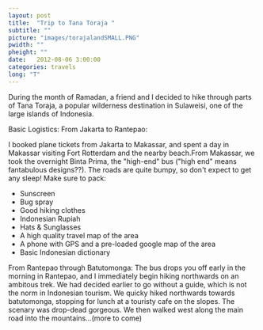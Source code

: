 ```yaml
---
layout: post
title:  "Trip to Tana Toraja "
subtitle: ""
picture: "images/torajalandSMALL.PNG"
pwidth: ""
pheight: ""
date:   2012-08-06 3:00:00
categories: travels
long: "T"
---
```


During the month of Ramadan, a friend and I decided to hike through parts of Tana Toraja, a popular wilderness destination in Sulaweisi, one of the large islands of Indonesia.   

Basic Logistics: From Jakarta to Rantepao: 

I booked plane tickets from Jakarta to Makassar, and spent a day in Makassar visiting Fort Rotterdam and the nearby beach.From Makassar, we took the overnight Binta Prima, the "high-end" bus ("high end" means fantabulous designs??). The roads are quite bumpy, so don't expect to get any sleep! 
Make sure to pack: 		
-  Sunscreen	
-  Bug spray	
-  Good hiking clothes	
-  Indonesian Rupiah	
-  Hats & Sunglasses	
-  A high quality travel map of the area 	
-  A phone with GPS and a pre-loaded google map of the area 	
-  Basic Indonesian dictionary		

From Rantepao through Batutomonga:
The bus drops you off early in the morning in Rantepao, and I immediately begin hiking northwards on an ambitous trek. We had decided earlier to go without a guide, which is not the norm in Indonesian tourism. We quicky hiked northwards towards batutomonga, stopping for lunch at a touristy cafe on the slopes. The scenary was drop-dead gorgeous. We then walked west along the main road into the mountains...(more to come)
